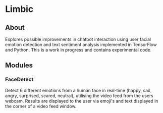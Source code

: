 # Limbic
## About
Explores possible improvements in chatbot interaction using user facial emotion detection and text sentiment analysis implemented in TensorFlow and Python. This is a work in progress and contains experimental code.
## Modules
### FaceDetect
Detect 6 different emotions from a human face in real-time (happy, sad, angry, surprised, scared, neutral), utilising the video feed from the users webcam. Results are displayed to the user via emoji's and text displayed in the corner of a video feed window.
